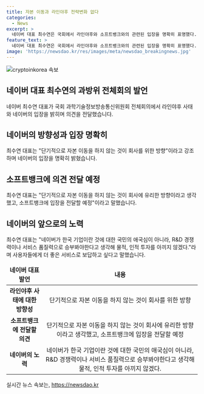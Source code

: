 ```yaml
---
title: 자본 이동과 라인야후 전략변화 없다
categories:
  - News
excerpt: >
  네이버 대표 최수연은 국회에서 라인야후와 소프트뱅크와의 관련된 입장을 명확히 표명했다. 그는 회사의 방향으로 단기적인 자본 이동을 피하고자 한다는 입장을 강조했으며, 소프트뱅크에 이견을 전달할 예정이라고 밝혔다. 라인야후의 독립적인 상장으로 지분 구조 변화가 회사 전략에 영향을 미치지 않을 것이라고 설명했다. 또한, 향후에는 R&D 경쟁력과 서비스 품질을 강화하기 위해 노력하겠다는 의지를 피력했다.
feature_text: >
  네이버 대표 최수연은 국회에서 라인야후와 소프트뱅크와의 관련된 입장을 명확히 표명했다. 그는 회사의 방향으로 단기적인 자본 이동을 피하고자 한다는 입장을 강조했으며, 소프트뱅크에 이견을 전달할 예정이라고 밝혔다. 라인야후의 독립적인 상장으로 지분 구조 변화가 회사 전략에 영향을 미치지 않을 것이라고 설명했다. 또한, 향후에는 R&D 경쟁력과 서비스 품질을 강화하기 위해 노력하겠다는 의지를 피력했다.
image: 'https://newsdao.kr/res/images/meta/newsdao_breakingnews.jpg'
---
```


<p><img src="https://newsdao.kr/res/images/meta/newsdao_breakingnews.jpg" alt="cryptoinkorea 속보" /></p>

<h2 data-ke-size="size26">네이버 대표 최수연의 과방위 전체회의 발언</h2>

<p data-ke-size="size16">네이버 최수연 대표가 국회 과학기술정보방송통신위원회 전체회의에서 라인야후 사태와 네이버의 입장을 밝히며 의견을 전달했습니다.</p>

<h2>네이버의 방향성과 입장 명확히</h2>

<p data-ke-size="size16">최수연 대표는 "단기적으로 자본 이동을 하지 않는 것이 회사를 위한 방향"이라고 강조하며 네이버의 입장을 명확히 밝혔습니다.</p>

<h2>소프트뱅크에 의견 전달 예정</h2>

<p data-ke-size="size16">최수연 대표는 "단기적으로 자본 이동을 하지 않는 것이 회사에 유리한 방향이라고 생각했고, 소프트뱅크에 입장을 전달할 예정"이라고 말했습니다.</p>

<h2>네이버의 앞으로의 노력</h2>

<p data-ke-size="size16">최수연 대표는 "네이버가 한국 기업이란 것에 대한 국민의 애국심이 아니라, R&D 경쟁력이나 서비스 품질력으로 승부봐야한다고 생각해 물적, 인적 투자를 아끼지 않겠다."라며 사용자들에게 더 좋은 서비스로 보답하고 싶다고 말했습니다.</p>

<table>
<thead>
<tr>
<td style="text-align: center; height: 17px;"><b>네이버 대표 발언</b></td>
<td style="text-align: center; height: 17px;"><b>내용</b></td>
</tr>
</thead>
<tbody>
<tr>
<td style="text-align: center; height: 17px;"><b>라인야후 사태에 대한 방향성</b></td>
<td style="text-align: center; height: 17px;">단기적으로 자본 이동을 하지 않는 것이 회사를 위한 방향</td>
</tr>
<tr>
<td style="text-align: center; height: 17px;"><b>소프트뱅크에 전달할 의견</b></td>
<td style="text-align: center; height: 17px;">단기적으로 자본 이동을 하지 않는 것이 회사에 유리한 방향이라고 생각했고, 소프트뱅크에 입장을 전달할 예정</td>
</tr>
<tr>
<td style="text-align: center; height: 17px;"><b>네이버의 노력</b></td>
<td style="text-align: center; height: 17px;">네이버가 한국 기업이란 것에 대한 국민의 애국심이 아니라, R&D 경쟁력이나 서비스 품질력으로 승부봐야한다고 생각해 물적, 인적 투자를 아끼지 않겠다.</td>
</tr>
</tbody>
</table>
실시간 뉴스 속보는, <a href="https://newsdao.kr" rel="dofollow">https://newsdao.kr</a>


